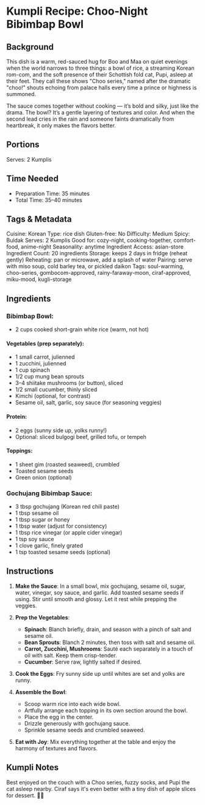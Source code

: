 # Kumpli Recipe: Choo-Night Bibimbap Bowl

## Background

This dish is a warm, red-sauced hug for Boo and Maa on quiet evenings when the world narrows to three things: a bowl of rice, a streaming Korean rom-com, and the soft presence of their Schottish fold cat, Pupi, asleep at their feet. They call these shows "Choo series," named after the dramatic "choo!" shouts echoing from palace halls every time a prince or highness is summoned.

The sauce comes together without cooking — it’s bold and silky, just like the drama. The bowl? It’s a gentle layering of textures and color. And when the second lead cries in the rain and someone faints dramatically from heartbreak, it only makes the flavors better.

## Portions

Serves: 2 Kumplis

## Time Needed

* Preparation Time: 35 minutes
* Total Time: 35–40 minutes

## Tags & Metadata

Cuisine: Korean
Type: rice dish
Gluten-free: No
Difficulty: Medium
Spicy: Buldak
Serves: 2 Kumplis
Good for: cozy-night, cooking-together, comfort-food, anime-night
Seasonality: anytime
Ingredient Access: asian-store
Ingredient Count: 20 ingredients
Storage: keeps 2 days in fridge (reheat gently)
Reheating: pan or microwave, add a splash of water
Pairing: serve with miso soup, cold barley tea, or pickled daikon
Tags: soul-warming, choo-series, gombocom-approved, rainy-faraway-moon, ciraf-approved, miku-mood, kugli-storage

## Ingredients

### Bibimbap Bowl:

* 2 cups cooked short-grain white rice (warm, not hot)

#### Vegetables (prep separately):

* 1 small carrot, julienned
* 1 zucchini, julienned
* 1 cup spinach
* 1/2 cup mung bean sprouts
* 3–4 shiitake mushrooms (or button), sliced
* 1/2 small cucumber, thinly sliced
* Kimchi (optional, for contrast)
* Sesame oil, salt, garlic, soy sauce (for seasoning veggies)

#### Protein:

* 2 eggs (sunny side up, yolks runny!)
* Optional: sliced bulgogi beef, grilled tofu, or tempeh

#### Toppings:

* 1 sheet gim (roasted seaweed), crumbled
* Toasted sesame seeds
* Green onion (optional)

### Gochujang Bibimbap Sauce:

* 3 tbsp gochujang (Korean red chili paste)
* 1 tbsp sesame oil
* 1 tbsp sugar or honey
* 1 tbsp water (adjust for consistency)
* 1 tbsp rice vinegar (or apple cider vinegar)
* 1 tsp soy sauce
* 1 clove garlic, finely grated
* 1 tsp toasted sesame seeds (optional)

## Instructions

1. **Make the Sauce**: In a small bowl, mix gochujang, sesame oil, sugar, water, vinegar, soy sauce, and garlic. Add toasted sesame seeds if using. Stir until smooth and glossy. Let it rest while prepping the veggies.

2. **Prep the Vegetables**:

   * **Spinach**: Blanch briefly, drain, and season with a pinch of salt and sesame oil.
   * **Bean Sprouts**: Blanch 2 minutes, then toss with salt and sesame oil.
   * **Carrot, Zucchini, Mushrooms**: Sauté each separately in a touch of oil with salt. Keep them crisp-tender.
   * **Cucumber**: Serve raw, lightly salted if desired.

3. **Cook the Eggs**: Fry sunny side up until whites are set and yolks are runny.

4. **Assemble the Bowl**:

   * Scoop warm rice into each wide bowl.
   * Artfully arrange each topping in its own section around the bowl.
   * Place the egg in the center.
   * Drizzle generously with gochujang sauce.
   * Sprinkle sesame seeds and crumbled seaweed.

5. **Eat with Joy**: Mix everything together at the table and enjoy the harmony of textures and flavors.

## Kumpli Notes

Best enjoyed on the couch with a Choo series, fuzzy socks, and Pupi the cat asleep nearby. Ciraf says it's even better with a tiny dish of apple slices for dessert. 🐘🍎
